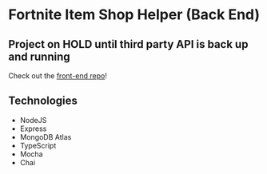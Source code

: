 # Fortnite Item Shop Helper (Back End)

## Project on HOLD until third party API is back up and running

Check out the [front-end repo](https://github.com/Lexscher/fish)!

## Technologies

- NodeJS
- Express
- MongoDB Atlas
- TypeScript
- Mocha
- Chai
